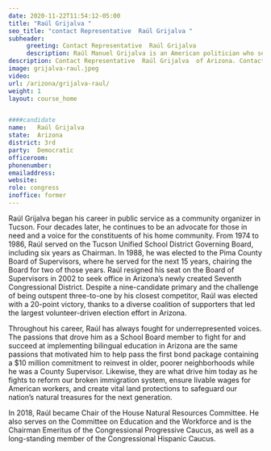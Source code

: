```yaml
---
date: 2020-11-22T11:54:12-05:00
title: "Raúl Grijalva "
seo_title: "contact Representative  Raúl Grijalva "
subheader:
     greeting: Contact Representative  Raúl Grijalva  
     description: Raúl Manuel Grijalva is an American politician who serves as the U.S. Representative for Arizona's 3rd congressional district, serving since 2003. He is a member of the Democratic Party.
description: Contact Representative  Raúl Grijalva  of Arizona. Contact information for Raúl Grijalva  includes email address, phone number, and mailing address.
image: grijalva-raul.jpeg
video: 
url: /arizona/grijalva-raul/
weight: 1
layout: course_home


####candidate
name:	Raúl Grijalva 
state:	Arizona
district: 3rd
party:	Democratic
officeroom:	
phonenumber:	
emailaddress:	
website:	
role: congress
inoffice: former
---
```


Raúl Grijalva began his career in public service as a community organizer in Tucson. Four decades later, he continues to be an advocate for those in need and a voice for the constituents of his home community. From 1974 to 1986, Raúl served on the Tucson Unified School District Governing Board, including six years as Chairman. In 1988, he was elected to the Pima County Board of Supervisors, where he served for the next 15 years, chairing the Board for two of those years. Raúl resigned his seat on the Board of Supervisors in 2002 to seek office in Arizona’s newly created Seventh Congressional District. Despite a nine-candidate primary and the challenge of being outspent three-to-one by his closest competitor, Raúl was elected with a 20-point victory, thanks to a diverse coalition of supporters that led the largest volunteer-driven election effort in Arizona.

Throughout his career, Raúl has always fought for underrepresented voices. The passions that drove him as a School Board member to fight for and succeed at implementing bilingual education in Arizona are the same passions that motivated him to help pass the first bond package containing a $10 million commitment to reinvest in older, poorer neighborhoods while he was a County Supervisor. Likewise, they are what drive him today as he fights to reform our broken immigration system, ensure livable wages for American workers, and create vital land protections to safeguard our nation’s natural treasures for the next generation.

In 2018, Raúl became Chair of the House Natural Resources Committee. He also serves on the Committee on Education and the Workforce and is the Chairman Emeritus of the Congressional Progressive Caucus, as well as a long-standing member of the Congressional Hispanic Caucus.